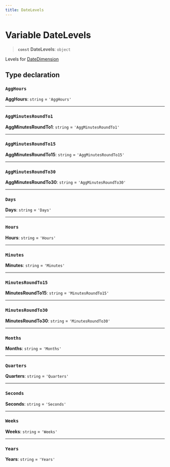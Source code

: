```yaml
---
title: DateLevels
---
```


# Variable DateLevels

> **`const`** **DateLevels**: `object`

Levels for [DateDimension](../interfaces/interface.DateDimension.md)

## Type declaration

### `AggHours`

**AggHours**: `string` = `'AggHours'`

***

### `AggMinutesRoundTo1`

**AggMinutesRoundTo1**: `string` = `'AggMinutesRoundTo1'`

***

### `AggMinutesRoundTo15`

**AggMinutesRoundTo15**: `string` = `'AggMinutesRoundTo15'`

***

### `AggMinutesRoundTo30`

**AggMinutesRoundTo30**: `string` = `'AggMinutesRoundTo30'`

***

### `Days`

**Days**: `string` = `'Days'`

***

### `Hours`

**Hours**: `string` = `'Hours'`

***

### `Minutes`

**Minutes**: `string` = `'Minutes'`

***

### `MinutesRoundTo15`

**MinutesRoundTo15**: `string` = `'MinutesRoundTo15'`

***

### `MinutesRoundTo30`

**MinutesRoundTo30**: `string` = `'MinutesRoundTo30'`

***

### `Months`

**Months**: `string` = `'Months'`

***

### `Quarters`

**Quarters**: `string` = `'Quarters'`

***

### `Seconds`

**Seconds**: `string` = `'Seconds'`

***

### `Weeks`

**Weeks**: `string` = `'Weeks'`

***

### `Years`

**Years**: `string` = `'Years'`
